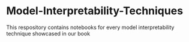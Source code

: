 # Model-Interpretability-Techniques
This respository contains notebooks for every model interpretability technique showcased in our book

